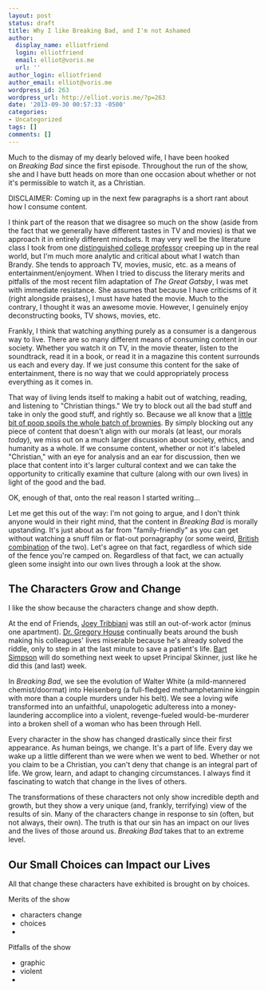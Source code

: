 ```yaml
---
layout: post
status: draft
title: Why I like Breaking Bad, and I'm not Ashamed
author:
  display_name: elliotfriend
  login: elliotfriend
  email: elliot@voris.me
  url: ''
author_login: elliotfriend
author_email: elliot@voris.me
wordpress_id: 263
wordpress_url: http://elliot.voris.me/?p=263
date: '2013-09-30 00:57:33 -0500'
categories:
- Uncategorized
tags: []
comments: []
---
```

<p>Much to the dismay of my dearly beloved wife, I have been hooked on&nbsp;<em>Breaking Bad&nbsp;</em>since the first episode. Throughout the run of the show, she and I have butt heads on more than one occasion about whether or not it's permissible to watch it, as a Christian.</p>
<p>DISCLAIMER: Coming up in the next few paragraphs is a short rant about how I consume content.</p>
<p>I think part of the reason that we disagree so much on the show (aside from the fact that we generally have different tastes in TV and movies) is that we approach it in entirely different mindsets. It may very well be the literature class I took from one <a href="http://www.proflay.com">distinguished college professor</a>&nbsp;creeping up in the real world, but I'm much more analytic and critical about what I watch than Brandy. She tends to approach TV, movies, music, etc. as a means of entertainment/enjoyment. When I tried to discuss the literary merits and pitfalls of the most recent film adaptation of&nbsp;<em>The Great Gatsby</em>, I was met with immediate resistance. She assumes that because I have criticisms of it (right alongside praises), I must have hated the movie. Much to the contrary, I thought it was an awesome movie. However, I genuinely enjoy deconstructing books, TV shows, movies, etc.</p>
<p>Frankly, I think that watching anything purely as a consumer is a dangerous way to live. There are so many different means of consuming content in our society. Whether you watch it on TV, in the movie theater, listen to the soundtrack, read it in a book, or read it in a magazine this content surrounds us each and every day. If we just consume this content for the sake of entertainment, there is no way that we could appropriately process everything as it comes in.</p>
<p>That way of living lends itself to making a habit out of watching, reading, and listening to "Christian things." We try to block out all the bad stuff and take in only the good stuff, and rightly so. Because we all know that a <a href="http://go.voris.me/306jl">little bit of poop spoils the whole batch of brownies</a>. By simply blocking out any piece of content that doesn't align with our morals (at least, our morals <em>today</em>), we miss out on a much larger discussion about society, ethics, and humanity as a whole. If we consume content, whether or not it's labeled "Christian," with an eye for analysis and an ear for discussion, then we place that content into it's larger cultural context and we can take the opportunity to critically examine that culture (along with our own lives) in light of the good and the bad.</p>
<p>OK, enough of that, onto the real reason I started writing...</p>
<p>Let me get this out of the way: I'm not going to argue, and I don't think anyone would in their right mind, that the content in&nbsp;<em>Breaking Bad</em> is morally upstanding. It's just about as far from "family-friendly" as you can get without watching a snuff film or flat-out pornagraphy (or some weird, <a href="http://en.wikipedia.org/wiki/A_Clockwork_Orange_(film)">British combination</a>&nbsp;of the two). Let's agree on that fact, regardless of which side of the fence you're camped on. Regardless of that fact, we can actually gleen some insight into our own lives through a look at&nbsp;the show.</p>
<h2>The Characters Grow and Change</h2>
<p>I like the show because the characters change and show depth.</p>
<p>At the end of Friends,&nbsp;<a href="http://en.wikipedia.org/wiki/Joey_Tribbiani">Joey Tribbiani</a>&nbsp;was still an out-of-work actor (minus one apartment). <a href="http://en.wikipedia.org/wiki/Gregory_house">Dr. Gregory House</a>&nbsp;continually beats around the bush making his colleagues' lives miserable because he's already solved the riddle, only to step in at the last minute to save a patient's life. <a href="http://en.wikipedia.org/wiki/Bart_simpson">Bart Simpson</a>&nbsp;will do something next week to upset Principal Skinner, just like he did this (and last) week.</p>
<p>In&nbsp;<em>Breaking Bad</em>,&nbsp;we see the evolution of Walter White (a mild-mannered chemist/doormat) into Heisenberg (a full-fledged methamphetamine kingpin with more than a couple murders under his belt). We see a loving wife transformed into an unfaithful, unapologetic adulteress into a money-laundering accomplice into a violent, revenge-fueled would-be-murderer into a broken shell of a woman who has been through Hell.</p>
<p>Every character in the show has changed drastically since their first appearance. As human beings, we change. It's a part of life. Every day we wake up a little different than we were when we went to bed. Whether or not you claim to be a Christian, you can't deny that change is an integral part of life. We grow, learn, and adapt to changing circumstances. I always find it fascinating to watch that change in the lives of others.</p>
<p>The transformations of these characters not only show incredible depth and growth, but they show a very unique (and, frankly, terrifying) view of the results of sin. Many of the characters change in response to sin (often, but not always, their own). The truth is that our sin has an impact on our lives and the lives of those around us.&nbsp;<em>Breaking Bad</em> takes that to an extreme level.</p>
<h2>Our Small Choices can Impact our Lives</h2>
<p>All that change these characters have exhibited is brought on by choices.</p>
<p>Merits of the show</p>
<ul>
<li>characters change</li>
<li>choices</li>
<li></li>
</ul>
<p>Pitfalls of the show</p>
<ul>
<li>graphic</li>
<li>violent</li>
<li></li>
</ul>
